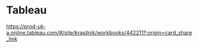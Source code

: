 # Tableau
https://prod-uk-a.online.tableau.com/#/site/krasilnik/workbooks/442211?:origin=card_share_link
